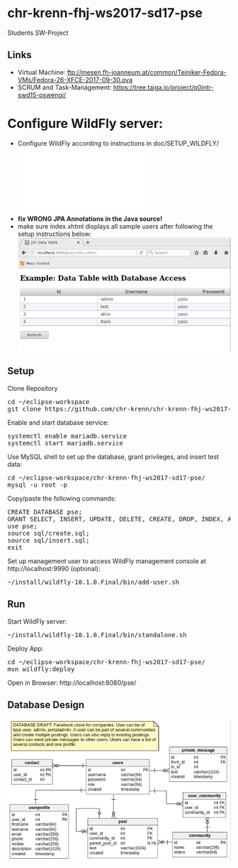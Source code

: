 # chr-krenn-fhj-ws2017-sd17-pse
Students SW-Project

## Links
* Virtual Machine: ftp://mesen.fh-joanneum.at/common/Teiniker-Fedora-VMs/Fedora-26-XFCE-2017-09-30.ova
* SCRUM and Task-Management: https://tree.taiga.io/project/p0intr-swd15-pswengi/
# Configure WildFly server:
* Configure WildFly according to instructions in doc/SETUP_WILDFLY/![README.md](/doc/SETUP_WILDFLY/README.md)
* __fix WRONG JPA Annotations in the Java source!__
* make sure index.xhtml displays all sample users after following the setup instructions below:
![screenshot index.xhtml](doc/SETUP_WILDFLY/screenshot_index_xhtml.png)
## Setup
Clone Repository
<pre>
cd ~/eclipse-workspace
git clone https://github.com/chr-krenn/chr-krenn-fhj-ws2017-sd17-pse
</pre>
Enable and start database service:
<pre>
systemctl enable mariadb.service
systemctl start mariadb.service
</pre>
Use MySQL shell to set up the database, grant privileges, and insert test data:
<pre>
cd ~/eclipse-workspace/chr-krenn-fhj-ws2017-sd17-pse/
mysql -u root -p
</pre>
Copy/paste the following commands:
<pre>
CREATE DATABASE pse;
GRANT SELECT, INSERT, UPDATE, DELETE, CREATE, DROP, INDEX, ALTER ON `pse`.* TO 'student'@'localhost';
use pse;
source sql/create.sql;
source sql/insert.sql;
exit
</pre>
Set up management user to access WildFly management console at http://localhost:9990 (optional):
<pre>
~/install/wildfly-10.1.0.Final/bin/add-user.sh
</pre>
## Run
Start WildFly server:
<pre>
~/install/wildfly-10.1.0.Final/bin/standalone.sh
</pre>
Deploy App:
<pre>
cd ~/eclipse-workspace/chr-krenn-fhj-ws2017-sd17-pse/
mvn wildfly:deploy
</pre>
Open in Browser: http://localhost:8080/pse/

## Database Design
![Database overview](doc/database_overview.png)
